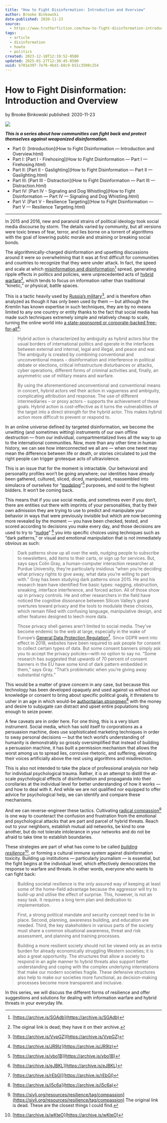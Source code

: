 ```yaml
---
title: "How to Fight Disinformation: Introduction and Overview"
author: Brooke Binkowski
date-published: 2020-11-23
source:
  - https://www.truthorfiction.com/how-to-fight-disinformation-introduction-and-overview/
tags:
  - article
  - disinformation
  - howto
  - politics
created: 2023-12-10T12:19:52-0500
updated: 2025-01-27T12:30:45-0500
uuid: b701e397-7e76-4bd1-b8c9-b51c3508c254
---
```


# How to Fight Disinformation: Introduction and Overview

by Brooke Binkowski
published: 2020-11-23

![](images/b701e397-7e76-4bd1-b8c9-b51c3508c254-01.jpg)

***This is a series about how communities can fight back and protect themselves against weaponized disinformation.***

- Part 0: [Introduction](How to Fight Disinformation — Introduction and Overview.html)
- Part I: [Part I - Firehosing](How to Fight Disinformation — Part I — Firehosing.html)
- Part II: [Part II - Gaslighting](How to Fight Disinformation — Part II — Gaslighting.html)
- Part Ⅲ: [Part III - Distraction](How to Fight Disinformation — Part III — Distraction.html)
- Part IV: [Part IV - Signaling and Dog Whistling](How to Fight Disinformation — Part IV — Signaling and Dog Whistling.html)
- Part V: [Part V - Resilience Targeting](How to Fight Disinformation — Part V — Resilience Targeting.html)

--- 

In 2015 and 2016, new and paranoid strains of political ideology took social media discourse by storm. The details varied by community, but all versions were toxic brews of fear, terror, and lies borne on a torrent of algorithms with the goal of lowering public morale and straining or breaking social bonds.

The algorithmically-charged disinformation and upsetting discussions around it were so overwhelming that it was at first difficult for communities and countries to recognize that they were under attack. In fact, the speed and scale at which [misinformation and disinformation](https://www.dictionary.com/e/misinformation-vs-disinformation-get-informed-on-the-difference/)[^dictionary] spread, generating ripple effects in politics and policies, were unprecedented acts of [hybrid warfare](https://archive.smallwarsjournal.com/jrnl/art/hybrid-war-old-concept-new-techniques)[^hybrid-warfare], which tends to focus on information rather than traditional “kinetic,” or physical, battle spaces.

This is a tactic heavily used by [Russia’s military](http://www.understandingwar.org/sites/default/files/Russian%20Hybrid%20Warfare%20ISW%20Report%202020.pdf)[^russian-military], and is therefore often analyzed as though it has only been used by them — but although the Kremlin has known expertise in such techniques, they are by no means limited to any one country or entity thanks to the fact that social media has made such techniques extremely simple and relatively cheap to scale, turning the online world into [a state-sponsored or corporate-backed free-for-all](https://www.hybridcoe.fi/hybrid-threats-as-a-phenomenon/)[^hybridcoe]:

> Hybrid action is characterized by ambiguity as hybrid actors blur the usual borders of international politics and operate in the interfaces between external and internal, legal and illegal, and peace and war. The ambiguity is created by combining conventional and unconventional means – disinformation and interference in political debate or elections, critical infrastructure disturbances or attacks, cyber operations, different forms of criminal activities and, finally, an asymmetric use of military means and warfare.
> 
> By using the aforementioned unconventional and conventional means in concert, hybrid actors veil their action in vagueness and ambiguity, complicating attribution and response. The use of different intermediaries – or proxy actors – supports the achievement of these goals. Hybrid action is cost-effective as it turns the vulnerabilities of the target into a direct strength for the hybrid actor. This makes hybrid action more difficult to prevent or respond to.

In an online universe defined by targeted disinformation, we become the unwitting (and sometimes witting) instruments of our own offline destruction — from our individual, compartmentalized lives all the way to up to the international communities. Now, more than any other time in human history, we can see how interconnected we all are — when one tweet may mean the difference between life or death, or stories circulated to just the right people can trigger grotesque acts of ultraviolence.

This is an issue that for the moment is intractable. Our behavioral and personality profiles won’t be going anywhere; our identities have already been gathered, cultured, sliced, diced, manipulated, reassembled into simulacra of ourselves for “[modeling](https://www.nytimes.com/2018/04/04/us/politics/cambridge-analytica-scandal-fallout.html)”[^modeling]  purposes, and sold to the highest bidders. It won’t be coming back.

This means that if you use social media, and sometimes even if you don’t, there are entities out there with imprints of your personalities, that by their own admission they are trying to use to predict and manipulate your behavior in ways that were previously invisible but which are now becoming more revealed by the moment — you have been checked, tested, and scored according to decisions you make every day, and those decisions are used to try to “[nudge](https://www.wired.com/story/facebook-social-media-privacy-dark-patterns/)” [^nudge] you into specific choices using techniques such as “dark patterns,” or visual and emotional manipulation that is not immediately obvious as such:

> Dark patterns show up all over the web, nudging people to subscribe to newsletters, add items to their carts, or sign up for services. But, says says Colin Gray, a human-computer interaction researcher at Purdue University, they’re particularly insidious “when you’re deciding what privacy rights to give away, what data you’re willing to part with.” Gray has been studying dark patterns since 2015\. He and his research team have identified five basic types: nagging, obstruction, sneaking, interface interference, and forced action. All of those show up in privacy controls. He and other researchers in the field have noticed the cognitive dissonance between Silicon Valley’s grand overtures toward privacy and the tools to modulate these choices, which remain filled with confusing language, manipulative design, and other features designed to leech more data.
> 
> Those privacy shell games aren’t limited to social media. They’ve become endemic to the web at large, especially in the wake of Europe’s [General Data Protection Regulation](https://www.wired.com/story/how-gdpr-affects-you/)[^gdpr]. Since GDPR went into effect in 2018, websites have been required to ask people for consent to collect certain types of data. But some consent banners simply ask you to accept the privacy policies—with no option to say no. “Some research has suggested that upwards of 70 percent of consent banners in the EU have some kind of dark pattern embedded in them,” says Gray. “That’s problematic when you’re giving away substantial rights.”

This would be a matter of grave concern in any case, but because this technology has been developed opaquely and used against us without our knowledge or consent to bring about specific political goals, it threatens to usher in an age in which would-be [authoritarian strongmen](https://www.theguardian.com/commentisfree/2020/feb/24/facebook-authoritarian-platform-mark-zuckerberg-michael-bennet)[^strongman] with the money and desire to subjugate can distract and upset entire populations long enough to seize power.

A few caveats are in order here. For one thing, this is a very blunt instrument. Social media, which has sold itself to corporations as a persuasion machine, does use sophisticated marketing techniques in order to sway personal decisions — but the tech world’s understanding of humanity is demonstrably so grossly oversimplified that instead of building a persuasion machine, it has built a permission mechanism that allows the worst among us to spread lies, corrosive rhetoric, and suffering, elevating their voices artificially above the rest using algorithms and misdirection.

This is also not intended to take the place of professional analysis nor help for individual psychological trauma. Rather, it is an attempt to distill the at-scale psychological effects of disinformation and propaganda into their corollaries at the individual level for better understanding of how it works — and how to deal with it. And while we are not qualified nor equipped to offer advice for psychological help, we can identify and compare these mechanisms.

And we can reverse-engineer these tactics. Cultivating [radical compassion](https://siyli.org/resources/resilience)[^radical-compassion] is one way to counteract the confusion and frustration from the emotional and psychological attacks that are part and parcel of hybrid threats. Reach out to your neighbors, establish mutual aid networks, be kind to one another, but do not tolerate intolerance in your networks and do not be afraid to take time to establish boundaries.

These strategies are part of what has come to be called [_building resilience_](https://css.ethz.ch/content/dam/ethz/special-interest/gess/cis/center-for-securities-studies/resources/docs/ISPSW-Building%20Resilience%20Readiness%20against%20Hybrid%20Threats.pdf)[^building-resilience], or forming a cultural immune system against disinformation toxicity. Building up institutions — particularly journalism — is essential, but the fight begins at the individual level, which effectively democratizes the response to warfare and threats. In other words, everyone who wants to can fight back:

> Building societal resilience is the only assured way of keeping at least some of the home-​field advantage because the aggressor will try to build-​up and utilise the effect of surprise. This, however, is not an easy task. It requires a long term plan and dedication to implementation.
> 
> First, a strong political mandate and security concept need to be in place. Second, planning, awareness building, and education are needed. Third, the key stakeholders in various parts of the society must share a common situational awareness, threat and risk assessment, and planning and training processes.
> 
> Building a more resilient society should not be viewed only as an extra burden for already economically struggling Western societies; it is also a great opportunity. The structures that allow a society to respond in an agile manner to hybrid threats also support better understanding and coping with the complex underlying interrelations that make our modern societies fragile. These defensive structures also help to make our societies more functional, as decision-​making processes become more transparent and inclusive.

In this series, we will discuss the different forms of resilience and offer suggestions and solutions for dealing with information warfare and hybrid threats in your everyday life.

[^building-resilience]: [https://archive.is/wKteO](https://archive.is/wKteO)
[^dictionary]: [https://archive.is/SGAdb](https://archive.is/SGAdb)
[^gdpr]: [https://archive.is/rEbGI](https://archive.is/rEbGI)
[^hybrid-warfare]: The oiginal link is dead; they have it on their archive.
[^hybridcoe]: [https://archive.is/JR9Iz](https://archive.is/JR9Iz)
[^modeling]: [https://archive.is/ybo1B](https://archive.is/ybo1B)
[^nudge]: [https://archive.is/eJBKL](https://archive.is/eJBKL)
[^radical-compassion]: [https://siyli.org/resources/resilience/tag/compassion](https://siyli.org/resources/resilience/tag/compassion) The original link is dead. These are the closest things I could find.
[^russian-military]: [https://archive.is/VypGZ](https://archive.is/VypGZ)
[^strongman]: [https://archive.is/i5c6a](https://archive.is/i5c6a)
